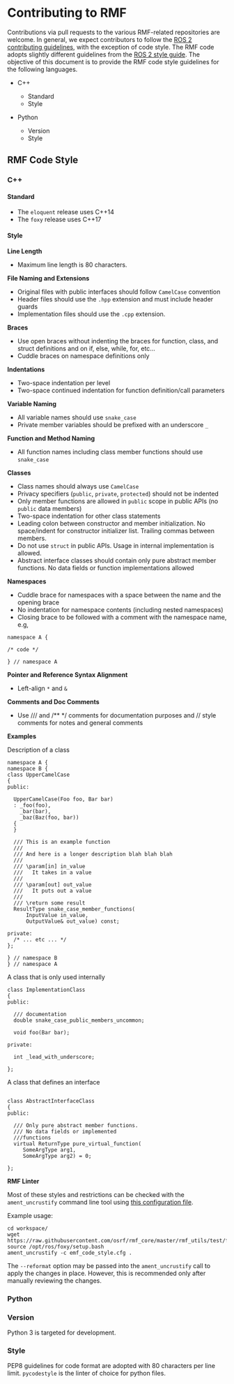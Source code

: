 # Contributing to RMF

Contributions via pull requests to the various RMF-related repositories are welcome.
In general, we expect contributors to follow the [ROS 2 contributing guidelines](https://index.ros.org/doc/ros2/Contributing/), with the exception of code style.
The RMF code adopts slightly different guidelines from the [ROS 2 style guide](https://index.ros.org/doc/ros2/Contributing/Code-Style-Language-Versions/#codestyle).
The objective of this document is to provide the RMF code style guidelines for the following languages.

* C++
    * Standard
    * Style

* Python
  * Version
  * Style

## RMF Code Style 

### C++
#### Standard

- The `eloquent` release uses C++14
- The `foxy` release uses C++17

#### Style

**Line Length**

* Maximum line length is 80 characters.

**File Naming and Extensions**
  * Original files with public interfaces should follow `CamelCase` convention
  * Header files should use the `.hpp` extension and must include header guards
  * Implementation files should use the `.cpp` extension.

**Braces**
  * Use open braces without indenting the braces for function, class, and struct definitions and on if, else, while, for, etc…
  * Cuddle braces on namespace definitions only

**Indentations**
  * Two-space indentation per level
  * Two-space continued indentation for function definition/call parameters

**Variable Naming**
  * All variable names should use `snake_case`
  * Private member variables should be prefixed with an underscore `_`

**Function and Method Naming**
  * All function names including class member functions should use `snake_case`

**Classes**
  * Class names should always use `CamelCase`
  * Privacy specifiers (`public`, `private`, `protected`) should not be indented
  * Only member functions are allowed in `public` scope in public APIs (no `public` data members)
  * Two-space indentation for other class statements
  * Leading colon between constructor and member initialization. No space/indent for constructor initializer list. Trailing commas between members.
  * Do not use `struct` in public APIs. Usage in internal implementation is allowed.
  * Abstract interface classes should contain only pure abstract member functions. No data fields or function implementations allowed



**Namespaces**
* Cuddle brace for namespaces with a space between the name and the opening brace
* No indentation for namespace contents (including nested namespaces)
* Closing brace to be followed with a comment with the namespace name, e.g,
```
namespace A {

/* code */

} // namespace A
```

**Pointer and Reference Syntax Alignment**
  * Left-align `*` and `&`

**Comments and Doc Comments**
  * Use /// and /** */ comments for documentation purposes and // style comments for notes and general comments

**Examples**

Description of a class
```
namespace A {
namespace B {
class UpperCamelCase
{
public:

  UpperCamelCase(Foo foo, Bar bar)
  : _foo(foo),
    _bar(bar),
    _baz(Baz(foo, bar))
  {
  } 

  /// This is an example function
  ///
  /// And here is a longer description blah blah blah
  ///
  /// \param[in] in_value
  ///   It takes in a value
  ///
  /// \param[out] out_value
  ///   It puts out a value
  ///
  /// \return some result
  ResultType snake_case_member_functions(
      InputValue in_value,
      OutputValue& out_value) const;

private:
  /* ... etc ... */
};

} // namespace B
} // namespace A

```

A class that is only used internally

```
class ImplementationClass
{
public:

  /// documentation
  double snake_case_public_members_uncommon;

  void foo(Bar bar);

private:

  int _lead_with_underscore;

};
```

A class that defines an interface

```

class AbstractInterfaceClass
{
public:
  
  /// Only pure abstract member functions.
  /// No data fields or implemented
  ///functions
  virtual ReturnType pure_virtual_function(
     SomeArgType arg1,
     SomeArgType arg2) = 0;

};
```

**RMF Linter**

Most of these styles and restrictions can be checked with the `ament_uncrustify` command line tool using [this configuration file](https://github.com/osrf/rmf_core/blob/master/rmf_utils/test/format/rmf_code_style.cfg).

Example usage:
```
cd workspace/
wget https://raw.githubusercontent.com/osrf/rmf_core/master/rmf_utils/test/format/rmf_code_style.cfg
source /opt/ros/foxy/setup.bash
ament_uncrustify -c emf_code_style.cfg .
```
The `--reformat` option may be passed into the `ament_uncrustify` call to apply the changes in place. However, this is recommended only after manually reviewing the changes.

### Python
### Version

Python 3 is targeted for development.

### Style

PEP8 guidelines for code format are adopted with 80 characters per line limit. `pycodestyle` is the linter of choice for python files.
